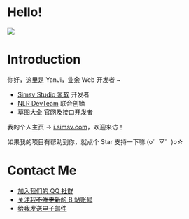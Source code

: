 # Hello!
[![](https://github.com/YanJi314/YanJi314/assets/63778412/f35d01f7-7768-4385-a24d-462c1c6f46f7)](https://i.simsv.com/)


# Introduction

你好，这里是 YanJi，业余 Web 开发者 ~

- [Simsv Studio 氢软](https://simsoft.top) 开发者
- [NLR DevTeam](https://github.com/NLR-DevTeam) 联合创始
- [草图大全](https://grass.nlrdev.top) 官网及接口开发者

我的个人主页 → [i.simsv.com](https://i.simsoft.top)，欢迎来访！

如果我的项目有帮助到你，就点个 Star 支持一下嘛 (o゜▽゜)o☆

# Contact Me

- [加入我们的 QQ 社群](https://join.nlrdev.top)
- [关注我~~不咋更新~~的 B 站账号](https://join.nlrdev.top)
- [给我发送电子邮件](mailto:ysh@simsoft.top)
